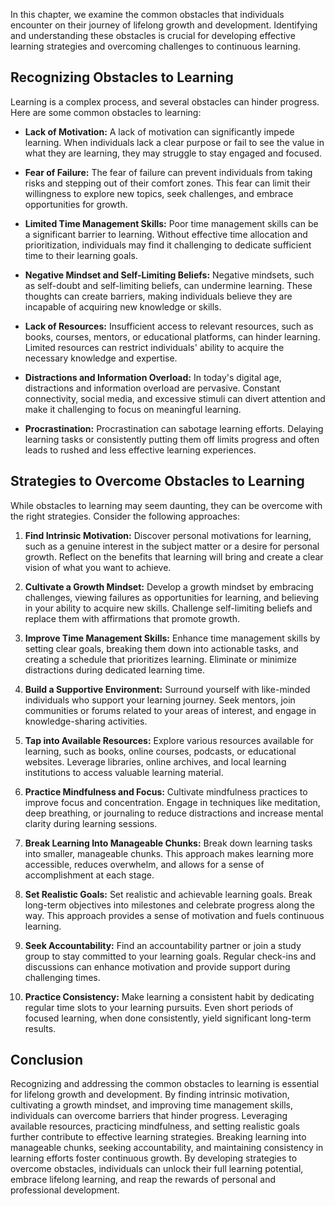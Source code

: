 
In this chapter, we examine the common obstacles that individuals encounter on their journey of lifelong growth and development. Identifying and understanding these obstacles is crucial for developing effective learning strategies and overcoming challenges to continuous learning.

**Recognizing Obstacles to Learning**
-------------------------------------

Learning is a complex process, and several obstacles can hinder progress. Here are some common obstacles to learning:

* **Lack of Motivation:** A lack of motivation can significantly impede learning. When individuals lack a clear purpose or fail to see the value in what they are learning, they may struggle to stay engaged and focused.

* **Fear of Failure:** The fear of failure can prevent individuals from taking risks and stepping out of their comfort zones. This fear can limit their willingness to explore new topics, seek challenges, and embrace opportunities for growth.

* **Limited Time Management Skills:** Poor time management skills can be a significant barrier to learning. Without effective time allocation and prioritization, individuals may find it challenging to dedicate sufficient time to their learning goals.

* **Negative Mindset and Self-Limiting Beliefs:** Negative mindsets, such as self-doubt and self-limiting beliefs, can undermine learning. These thoughts can create barriers, making individuals believe they are incapable of acquiring new knowledge or skills.

* **Lack of Resources:** Insufficient access to relevant resources, such as books, courses, mentors, or educational platforms, can hinder learning. Limited resources can restrict individuals' ability to acquire the necessary knowledge and expertise.

* **Distractions and Information Overload:** In today's digital age, distractions and information overload are pervasive. Constant connectivity, social media, and excessive stimuli can divert attention and make it challenging to focus on meaningful learning.

* **Procrastination:** Procrastination can sabotage learning efforts. Delaying learning tasks or consistently putting them off limits progress and often leads to rushed and less effective learning experiences.

**Strategies to Overcome Obstacles to Learning**
------------------------------------------------

While obstacles to learning may seem daunting, they can be overcome with the right strategies. Consider the following approaches:

1. **Find Intrinsic Motivation:** Discover personal motivations for learning, such as a genuine interest in the subject matter or a desire for personal growth. Reflect on the benefits that learning will bring and create a clear vision of what you want to achieve.

2. **Cultivate a Growth Mindset:** Develop a growth mindset by embracing challenges, viewing failures as opportunities for learning, and believing in your ability to acquire new skills. Challenge self-limiting beliefs and replace them with affirmations that promote growth.

3. **Improve Time Management Skills:** Enhance time management skills by setting clear goals, breaking them down into actionable tasks, and creating a schedule that prioritizes learning. Eliminate or minimize distractions during dedicated learning time.

4. **Build a Supportive Environment:** Surround yourself with like-minded individuals who support your learning journey. Seek mentors, join communities or forums related to your areas of interest, and engage in knowledge-sharing activities.

5. **Tap into Available Resources:** Explore various resources available for learning, such as books, online courses, podcasts, or educational websites. Leverage libraries, online archives, and local learning institutions to access valuable learning material.

6. **Practice Mindfulness and Focus:** Cultivate mindfulness practices to improve focus and concentration. Engage in techniques like meditation, deep breathing, or journaling to reduce distractions and increase mental clarity during learning sessions.

7. **Break Learning Into Manageable Chunks:** Break down learning tasks into smaller, manageable chunks. This approach makes learning more accessible, reduces overwhelm, and allows for a sense of accomplishment at each stage.

8. **Set Realistic Goals:** Set realistic and achievable learning goals. Break long-term objectives into milestones and celebrate progress along the way. This approach provides a sense of motivation and fuels continuous learning.

9. **Seek Accountability:** Find an accountability partner or join a study group to stay committed to your learning goals. Regular check-ins and discussions can enhance motivation and provide support during challenging times.

10. **Practice Consistency:** Make learning a consistent habit by dedicating regular time slots to your learning pursuits. Even short periods of focused learning, when done consistently, yield significant long-term results.

**Conclusion**
--------------

Recognizing and addressing the common obstacles to learning is essential for lifelong growth and development. By finding intrinsic motivation, cultivating a growth mindset, and improving time management skills, individuals can overcome barriers that hinder progress. Leveraging available resources, practicing mindfulness, and setting realistic goals further contribute to effective learning strategies. Breaking learning into manageable chunks, seeking accountability, and maintaining consistency in learning efforts foster continuous growth. By developing strategies to overcome obstacles, individuals can unlock their full learning potential, embrace lifelong learning, and reap the rewards of personal and professional development.
